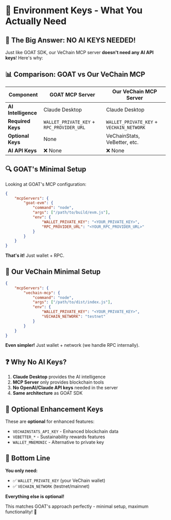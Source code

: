 # 🔑 Environment Keys - What You Actually Need

## 🎯 The Big Answer: **NO AI KEYS NEEDED!**

Just like GOAT SDK, our VeChain MCP server **doesn't need any AI API keys**! Here's why:

## 📊 Comparison: GOAT vs Our VeChain MCP

| Component | GOAT MCP Server | Our VeChain MCP Server |
|-----------|-----------------|------------------------|
| **AI Intelligence** | Claude Desktop | Claude Desktop |
| **Required Keys** | `WALLET_PRIVATE_KEY` + `RPC_PROVIDER_URL` | `WALLET_PRIVATE_KEY` + `VECHAIN_NETWORK` |
| **Optional Keys** | None | VeChainStats, VeBetter, etc. |
| **AI API Keys** | ❌ None | ❌ None |

## 🔍 GOAT's Minimal Setup

Looking at GOAT's MCP configuration:

```json
{
    "mcpServers": {
        "goat-evm": {
            "command": "node",
            "args": ["/path/to/build/evm.js"],
            "env": {
                "WALLET_PRIVATE_KEY": "<YOUR_PRIVATE_KEY>",
                "RPC_PROVIDER_URL": "<YOUR_RPC_PROVIDER_URL>"
            }
        }
    }
}
```

**That's it!** Just wallet + RPC.

## 🚀 Our VeChain Minimal Setup

```json
{
    "mcpServers": {
        "vechain-mcp": {
            "command": "node",
            "args": ["/path/to/dist/index.js"],
            "env": {
                "WALLET_PRIVATE_KEY": "<YOUR_PRIVATE_KEY>",
                "VECHAIN_NETWORK": "testnet"
            }
        }
    }
}
```

**Even simpler!** Just wallet + network (we handle RPC internally).

## ❓ Why No AI Keys?

1. **Claude Desktop** provides the AI intelligence
2. **MCP Server** only provides blockchain tools
3. **No OpenAI/Claude API keys** needed in the server
4. **Same architecture** as GOAT SDK

## 🔧 Optional Enhancement Keys

These are **optional** for enhanced features:

- `VECHAINSTATS_API_KEY` - Enhanced blockchain data
- `VEBETTER_*` - Sustainability rewards features
- `WALLET_MNEMONIC` - Alternative to private key

## 🎉 Bottom Line

**You only need:**
- ✅ `WALLET_PRIVATE_KEY` (your VeChain wallet)
- ✅ `VECHAIN_NETWORK` (testnet/mainnet)

**Everything else is optional!**

This matches GOAT's approach perfectly - minimal setup, maximum functionality! 🚀

